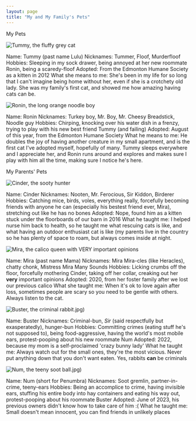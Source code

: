 ```yaml
---
layout: page
title: "My and My Family's Pets"
---
```


My Pets

![Tummy, the fluffy grey cat](/The-Pet-Blog/IMG_3545(1).jpg)

Name: Tummy (past name Lulu)
Nicknames: Tummer, Floof, Murderfloof
Hobbies: Sleeping in my sock drawer, being annoyed at her new roommate Ronin, being a scaredy-floof
Adopted: From the Edmonton Humane Society as a kitten in 2012
What she means to me: She's been in my life for so long that I can't imagine being home without her, even if she is a crotchety old lady. She was my family's first cat, and showed me how amazing having cats can be.

![Ronin, the long orange noodle boy](/The-Pet-Blog/IMG_3546(1).jpg)

Name: Ronin
Nicknames: Turkey boy, Mr. Boy, Mr. Cheesy Breadstick, Noodle guy
Hobbies: Chirping, knocking over his water dish in a frenzy, trying to play with his new best friend Tummy (and failing)
Adopted: August of this year, from the Edmonton Humane Society
What he means to me: He doubles the joy of having another creature in my small apartment, and is the first cat I've adopted myself, hopefully of many. Tummy sleeps everywhere and I appreciate her, and Ronin runs around and explores and makes sure I play with him all the time, making sure I notice he's here.

My Parents' Pets

![Cinder, the sooty hunter](/The-Pet-Blog/DSCN3443.JPG)

Name: Cinder
Nicknames: Nooten, Mr. Ferocious, Sir Kiddon, Birderer
Hobbies: Catching mice, birds, voles, everything really, forcefully becoming friends with anyone he can (especially his bestest friend ever, Mira), stretching out like he has no bones
Adopted: Nope, found him as a kitten stuck under the floorboards of our barn in 2016
What he taught me: I helped nurse him back to health, so he taught me what rescuing cats is like, and what having an outdoor enthusiast cat is like (my parents live in the country so he has plenty of space to roam, but always comes inside at night. 

![Mira, the calico queen with VERY important opinions](/The-Pet-Blog/IMG_3547.jpg)

Name: Mira (past name Mama)
Nicknames: Mira Mira-cles (like Heracles), chatty chonk, Mistress Mira Many Sounds
Hobbies: Licking crumbs off the floor, forcefully mothering Cinder, taking off her collar, creaking out her **very** important opinions
Adopted: 2020, from her foster family after we lost our previous calico
What she taught me: When it's ok to love again after loss, sometimes people are scary so you need to be gentle with others. Always listen to the cat.

![Buster, the criminal rabbit](/The-Pet-Blog/IMG_3548).jpg)

Name: Buster
Nicknames: Criminal-bun, *Sir* (said respectfully but exasperatedly), hunger-bun
Hobbies: Committing crimes (eating stuff he's not supposed to), being food-aggressive, having the world's most mobile ears, protest-pooping about his new roommate Num
Adopted: 2022, because my mom is a self-proclaimed 'crazy bunny lady'
What he taught me: Always watch out for the small ones, they're the most vicious. Never put anything down that you don't want eaten. Yes, rabbits **can** be criminals

![Num, the teeny soot ball](/The-Pet-Blog/IMG_3549).jpg)

Name: Num (short for Penumbra)
Nicknames: Soot gremlin, partner-in-crime, teeny-ears
Hobbies: Being an accomplice to crime, having invisible ears, stuffing his entire body into hay containers and eating his way out, protest-pooping about his roommate Buster
Adopted: June of 2023, his previous owners didn't know how to take care of him :(
What he taught me: Small doesn't mean innocent, you can find friends in unlikely places

